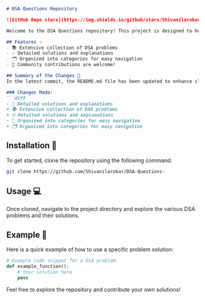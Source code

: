 ```markdown
# DSA Questions Repository

![GitHub Repo stars](https://img.shields.io/github/stars/Shivanilarokar/DSA-Questions-) ![GitHub forks](https://img.shields.io/github/forks/Shivanilarokar/DSA-Questions-) ![GitHub issues](https://img.shields.io/github/issues/Shivanilarokar/DSA-Questions-)

Welcome to the DSA Questions repository! This project is designed to help you sharpen your Data Structures and Algorithms skills by providing a comprehensive collection of problems and solutions.

## Features ✨
- 📚 Extensive collection of DSA problems
- 💡 Detailed solutions and explanations
- 🗂️ Organized into categories for easy navigation
- 🙌 Community contributions are welcome!

## Summary of the Changes 📝
In the latest commit, the README.md file has been updated to enhance clarity and improve the overall structure. The following changes have been made:

### Changes Made:
```diff
- 📖 Detailed solutions and explanations
+ 📚 Extensive collection of DSA problems
+ 💡 Detailed solutions and explanations
- 📂 Organized into categories for easy navigation
+ 🗂️ Organized into categories for easy navigation
```

## Installation 🚀
To get started, clone the repository using the following command:

```bash
git clone https://github.com/Shivanilarokar/DSA-Questions-
```

## Usage 💻
Once cloned, navigate to the project directory and explore the various DSA problems and their solutions.

## Example 🤖
Here is a quick example of how to use a specific problem solution:

```python
# Example code snippet for a DSA problem
def example_function():
    # Your solution here
    pass
```

Feel free to explore the repository and contribute your own solutions!
```